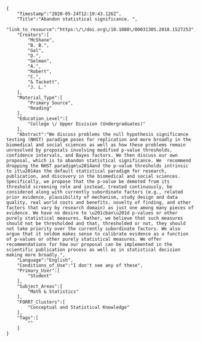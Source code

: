 
    {
        "Timestamp":"2020-05-24T12:19:43.126Z",
        "Title":"Abandon statistical significance. ",
        "link_to_resource":"https:\/\/doi.org\/10.1080\/00031305.2018.1527253",
        "Creators":[
            "McShane",
            "B. B.",
            "Gal",
            "D.",
            "Gelman",
            "A.",
            "Robert",
            "C.",
            "& Tackett",
            "J. L."
        ],
        "Material_Type":[
            "Primary Source",
            "Reading"
        ],
        "Education_Level":[
            "College \/ Upper Division (Undergraduates)"
        ],
        "Abstract":"We discuss problems the null hypothesis significance testing (NHST) paradigm poses for replication and more broadly in the biomedical and social sciences as well as how these problems remain unresolved by proposals involving modified p-value thresholds, confidence intervals, and Bayes factors. We then discuss our own proposal, which is to abandon statistical significance. We  recommend dropping the NHST paradigm\u2014and the p-value thresholds intrinsic to it\u2014as the default statistical paradigm for research, publication, and discovery in the biomedical and social sciences. Specifically, we propose that the p-value be demoted from its threshold screening role and instead, treated continuously, be considered along with currently subordinate factors (e.g., related prior evidence, plausibility of mechanism, study design and data quality, real world costs and benefits, novelty of finding, and other factors that vary by research domain) as just one among many pieces of evidence. We have no desire to \u201cban\u201d p-values or other purely statistical measures. Rather, we believe that such measures should not be thresholded and that, thresholded or not, they should not take priority over the currently subordinate factors. We also argue that it seldom makes sense to calibrate evidence as a function of p-values or other purely statistical measures. We offer recommendations for how our proposal can be implemented in the scientific publication process as well as in statistical decision making more broadly.",
        "Language":"English",
        "Conditions_of_Use":"I don't see any of these",
        "Primary_User":[
            "Student"
        ],
        "Subject_Areas":[
            "Math & Statistics"
        ],
        "FORRT_Clusters":[
            "Conceptual and Statistical Knowledge"
        ],
        "Tags":[
            ""
        ]
    }
